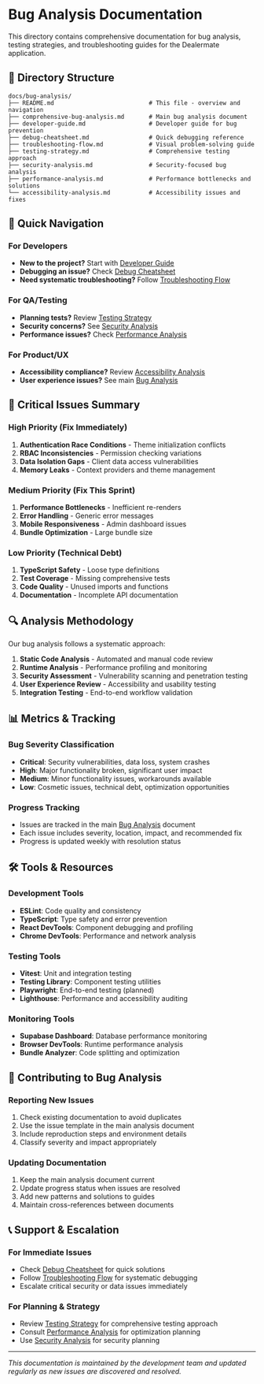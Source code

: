 # Bug Analysis Documentation

This directory contains comprehensive documentation for bug analysis, testing strategies, and troubleshooting guides for the Dealermate application.

## 📁 Directory Structure

```
docs/bug-analysis/
├── README.md                           # This file - overview and navigation
├── comprehensive-bug-analysis.md       # Main bug analysis document
├── developer-guide.md                  # Developer guide for bug prevention
├── debug-cheatsheet.md                 # Quick debugging reference
├── troubleshooting-flow.md             # Visual problem-solving guide
├── testing-strategy.md                 # Comprehensive testing approach
├── security-analysis.md                # Security-focused bug analysis
├── performance-analysis.md             # Performance bottlenecks and solutions
└── accessibility-analysis.md           # Accessibility issues and fixes
```

## 🎯 Quick Navigation

### For Developers
- **New to the project?** Start with [Developer Guide](developer-guide.md)
- **Debugging an issue?** Check [Debug Cheatsheet](debug-cheatsheet.md)
- **Need systematic troubleshooting?** Follow [Troubleshooting Flow](troubleshooting-flow.md)

### For QA/Testing
- **Planning tests?** Review [Testing Strategy](testing-strategy.md)
- **Security concerns?** See [Security Analysis](security-analysis.md)
- **Performance issues?** Check [Performance Analysis](performance-analysis.md)

### For Product/UX
- **Accessibility compliance?** Review [Accessibility Analysis](accessibility-analysis.md)
- **User experience issues?** See main [Bug Analysis](comprehensive-bug-analysis.md)

## 🚨 Critical Issues Summary

### High Priority (Fix Immediately)
1. **Authentication Race Conditions** - Theme initialization conflicts
2. **RBAC Inconsistencies** - Permission checking variations
3. **Data Isolation Gaps** - Client data access vulnerabilities
4. **Memory Leaks** - Context providers and theme management

### Medium Priority (Fix This Sprint)
1. **Performance Bottlenecks** - Inefficient re-renders
2. **Error Handling** - Generic error messages
3. **Mobile Responsiveness** - Admin dashboard issues
4. **Bundle Optimization** - Large bundle size

### Low Priority (Technical Debt)
1. **TypeScript Safety** - Loose type definitions
2. **Test Coverage** - Missing comprehensive tests
3. **Code Quality** - Unused imports and functions
4. **Documentation** - Incomplete API documentation

## 🔍 Analysis Methodology

Our bug analysis follows a systematic approach:

1. **Static Code Analysis** - Automated and manual code review
2. **Runtime Analysis** - Performance profiling and monitoring
3. **Security Assessment** - Vulnerability scanning and penetration testing
4. **User Experience Review** - Accessibility and usability testing
5. **Integration Testing** - End-to-end workflow validation

## 📊 Metrics & Tracking

### Bug Severity Classification
- **Critical**: Security vulnerabilities, data loss, system crashes
- **High**: Major functionality broken, significant user impact
- **Medium**: Minor functionality issues, workarounds available
- **Low**: Cosmetic issues, technical debt, optimization opportunities

### Progress Tracking
- Issues are tracked in the main [Bug Analysis](comprehensive-bug-analysis.md) document
- Each issue includes severity, location, impact, and recommended fix
- Progress is updated weekly with resolution status

## 🛠️ Tools & Resources

### Development Tools
- **ESLint**: Code quality and consistency
- **TypeScript**: Type safety and error prevention
- **React DevTools**: Component debugging and profiling
- **Chrome DevTools**: Performance and network analysis

### Testing Tools
- **Vitest**: Unit and integration testing
- **Testing Library**: Component testing utilities
- **Playwright**: End-to-end testing (planned)
- **Lighthouse**: Performance and accessibility auditing

### Monitoring Tools
- **Supabase Dashboard**: Database performance monitoring
- **Browser DevTools**: Runtime performance analysis
- **Bundle Analyzer**: Code splitting and optimization

## 🤝 Contributing to Bug Analysis

### Reporting New Issues
1. Check existing documentation to avoid duplicates
2. Use the issue template in the main analysis document
3. Include reproduction steps and environment details
4. Classify severity and impact appropriately

### Updating Documentation
1. Keep the main analysis document current
2. Update progress status when issues are resolved
3. Add new patterns and solutions to guides
4. Maintain cross-references between documents

## 📞 Support & Escalation

### For Immediate Issues
- Check [Debug Cheatsheet](debug-cheatsheet.md) for quick solutions
- Follow [Troubleshooting Flow](troubleshooting-flow.md) for systematic debugging
- Escalate critical security or data issues immediately

### For Planning & Strategy
- Review [Testing Strategy](testing-strategy.md) for comprehensive testing approach
- Consult [Performance Analysis](performance-analysis.md) for optimization planning
- Use [Security Analysis](security-analysis.md) for security planning

---

*This documentation is maintained by the development team and updated regularly as new issues are discovered and resolved.*